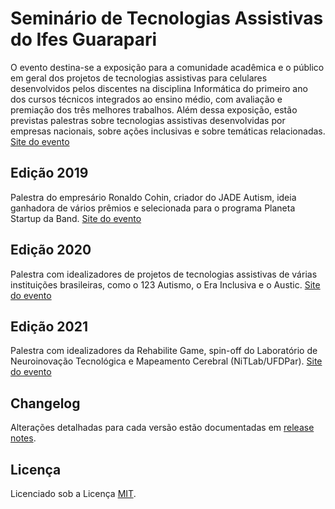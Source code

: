 # Seminário de Tecnologias Assistivas do Ifes Guarapari
O evento destina-se a exposição para a comunidade acadêmica e o público em geral dos projetos de tecnologias assistivas para celulares desenvolvidos pelos discentes na disciplina Informática do primeiro ano dos cursos técnicos integrados ao ensino médio, com avaliação e premiação dos três melhores trabalhos. Além dessa exposição, estão previstas palestras sobre tecnologias assistivas desenvolvidas por empresas nacionais, sobre ações inclusivas e sobre temáticas relacionadas.
[Site do evento](https://ifes-guarapari-sta.web.app)

## Edição 2019
Palestra do empresário Ronaldo Cohin, criador do JADE Autism, ideia ganhadora de vários prêmios e selecionada para o programa Planeta Startup da Band.
[Site do evento](https://ifes-guarapari-sta.web.app/2019)

## Edição 2020
Palestra com idealizadores de projetos de tecnologias assistivas de várias instituições brasileiras, como o 123 Autismo, o Era Inclusiva e o Austic.
[Site do evento](https://ifes-guarapari-sta.web.app/2020)

## Edição 2021
Palestra com idealizadores da Rehabilite Game, spin-off do Laboratório de Neuroinovação Tecnológica e Mapeamento Cerebral (NiTLab/UFDPar).
[Site do evento](https://ifes-guarapari-sta.web.app/2021)

## Changelog
Alterações detalhadas para cada versão estão documentadas em [release notes](https://github.com/ifes-guarapari-sta/site/releases).

## Licença
Licenciado sob a Licença [MIT](http://opensource.org/licenses/MIT).